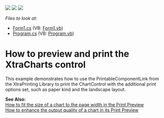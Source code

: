 <!-- default badges list -->
![](https://img.shields.io/endpoint?url=https://codecentral.devexpress.com/api/v1/VersionRange/128575332/23.1.2%2B)
[![](https://img.shields.io/badge/Open_in_DevExpress_Support_Center-FF7200?style=flat-square&logo=DevExpress&logoColor=white)](https://supportcenter.devexpress.com/ticket/details/E554)
[![](https://img.shields.io/badge/📖_How_to_use_DevExpress_Examples-e9f6fc?style=flat-square)](https://docs.devexpress.com/GeneralInformation/403183)
<!-- default badges end -->
<!-- default file list -->
*Files to look at*:

* [Form1.cs](./CS/PreviewAndPrint/Form1.cs) (VB: [Form1.vb](./VB/PreviewAndPrint/Form1.vb))
* [Program.cs](./CS/PreviewAndPrint/Program.cs) (VB: [Program.vb](./VB/PreviewAndPrint/Program.vb))
<!-- default file list end -->
# How to preview and print the XtraCharts control


<p>This example demonstrates how to use the PrintableComponentLink from the XtraPrinting Library to print the ChartControl with the additional print options set, such as paper kind and the landscape layout.</p><p><strong>See Also:</strong><br />
<a href="https://www.devexpress.com/Support/Center/p/E2031">How to fit the size of a chart to the page width in the Print Preview</a><br />
<a href="https://www.devexpress.com/Support/Center/p/E869">How to enhance the output quality of a chart in its Print Preview</a></p>

<br/>


